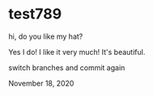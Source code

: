 # test789

hi, do you like my hat?

Yes I do!
I like it very much!
It's beautiful.

switch branches and commit again

November 18, 2020

